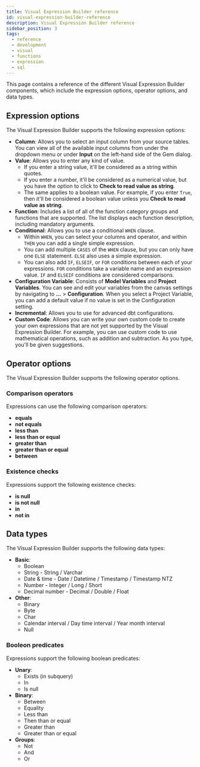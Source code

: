 ```yaml
---
title: Visual Expression Builder reference
id: visual-expression-builder-reference
description: Visual Expression Builder reference
sidebar_position: 3
tags:
  - reference
  - development
  - visual
  - functions
  - expression
  - sql
---
```


This page contains a reference of the different Visual Expression Builder components, which include the expression options, operator options, and data types.

## Expression options

The Visual Expression Builder supports the following expression options:

- **Column**: Allows you to select an input column from your source tables. You can view all of the available input columns from under the dropdown menu or under **Input** on the left-hand side of the Gem dialog.
- **Value**: Allows you to enter any kind of value.
  - If you enter a string value, it'll be considered as a string within quotes.
  - If you enter a number, it'll be considered as a numerical value, but you have the option to click to **Check to read value as string**.
  - The same applies to a boolean value. For example, if you enter `True`, then it'll be considered a boolean value unless you **Check to read value as string**.
- **Function**: Includes a list of all of the function category groups and functions that are supported. The list displays each function description, including mandatory arguments.
- **Conditional**: Allows you to use a conditional `WHEN` clause.
  - Within `WHEN`, you can select your columns and operator, and within `THEN` you can add a single simple expression.
  - You can add multiple `CASES` of the `WHEN` clause, but you can only have one `ELSE` statement. `ELSE` also uses a simple expression.
  - You can also add `IF`, `ELSEIF`, or `FOR` conditions between each of your expressions. `FOR` conditions take a variable name and an expression value. `IF` and `ELSEIF` conditions are considered comparisons.
- **Configuration Variable**: Consists of **Model Variables** and **Project Variables**. You can see and edit your variables from the canvas settings by navigating to **...** > **Configuration**. When you select a Project Variable, you can add a default value if no value is set in the Configuration setting.
- **Incremental**: Allows you to use for advanced dbt configurations.
- **Custom Code**: Allows you can write your own custom code to create your own expressions that are not yet supported by the Visual Expression Builder. For example, you can use custom code to use mathematical operations, such as addition and subtraction. As you type, you'll be given suggestions.

## Operator options

The Visual Expression Builder supports the following operator options.

### Comparison operators

Expressions can use the following comparison operators:

- **equals**
- **not equals**
- **less than**
- **less than or equal**
- **greater than**
- **greater than or equal**
- **between**

### Existence checks

Expressions support the following existence checks:

- **is null**
- **is not null**
- **in**
- **not in**

## Data types

The Visual Expression Builder supports the following data types:

- **Basic**:
  - Boolean
  - String - String / Varchar
  - Date & time - Date / Datetime / Timestamp / Timestamp NTZ
  - Number - Integer / Long / Short
  - Decimal number - Decimal / Double / Float
- **Other**:
  - Binary
  - Byte
  - Char
  - Calendar interval / Day time interval / Year month interval
  - Null

### Booleon predicates

Expressions support the following boolean predicates:

- **Unary**:
  - Exists (in subquery)
  - In
  - Is null
- **Binary**:
  - Between
  - Equality
  - Less than
  - Then than or equal
  - Greater than
  - Greater than or equal
- **Groups**:
  - Not
  - And
  - Or

